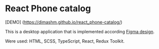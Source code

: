 # React Phone catalog

[DEMO] (https://dimashm.github.io/react_phone-catalog/)

This is a desktop application that is implemented according [Figma design](https://www.figma.com/file/uEetgWenSRxk9jgiym6Yzp/Phone-catalog-redesign?node-id=1%3A2).

Were used: HTML, SCSS, TypeScript, React, Redux Toolkit.
